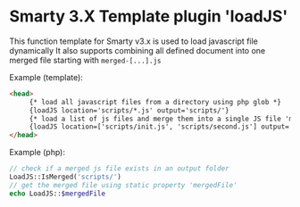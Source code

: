 # Smarty 3.X Template plugin 'loadJS'

This function template for Smarty v3.x is used to load javascript file dynamically
It also supports combining all defined document into one merged file starting with `merged-[...].js` 

Example (template):
 
```html
<head>
     {* load all javascript files from a directory using php glob *}
     {loadJS location='scripts/*.js' output='scripts/'}
     {* load a list of js files and merge them into a single JS file 'merged-[...].js'*}
     {loadJS location=['scripts/init.js', 'scripts/second.js'] output='scripts/' concatenate=true}
</head>
 ```
  
Example (php):
 
```php
// check if a merged js file exists in an output folder
LoadJS::IsMerged('scripts/')
// get the merged file using static property 'mergedFile'
echo LoadJS::$mergedFile
```
 